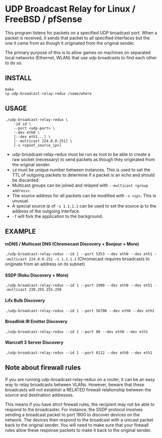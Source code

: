 UDP Broadcast Relay for Linux / FreeBSD / pfSense
==========================

This program listens for packets on a specified UDP broadcast port. When
a packet is received, it sends that packet to all specified interfaces
but the one it came from as though it originated from the original
sender.

The primary purpose of this is to allow games on machines on separated
local networks (Ethernet, WLAN) that use udp broadcasts to find each
other to do so.

INSTALL
-------

    make
    cp udp-broadcast-relay-redux /some/where

USAGE
-----

```
./udp-broadcast-relay-redux \
    -id id \
    --port <udp-port> \
    --dev eth0 \
    [--dev eth1...] \
    [--multicast 224.0.0.251] \
    [-s <spoof_source_ip>]
```

- udp-broadcast-relay-redux must be run as root to be able to create a raw
  socket (necessary) to send packets as though they originated from the
  original sender.
- `id` must be unique number between instances. This is used to set the TTL of
  outgoing packets to determine if a packet is an echo and should be discarded.
- Multicast groups can be joined and relayed with
  `--multicast <group address>`.
- The source address for all packets can be modified with `-s <ip>`. This
  is unusual.
- A special source ip of `-s 1.1.1.1` can be used to set the source ip
  to the address of the outgoing interface.
- `-f` will fork the application to the background.

EXAMPLE
-------

#### mDNS / Multicast DNS (Chromecast Discovery + Bonjour + More)
`./udp-broadcast-relay-redux --id 1 --port 5353 --dev eth0 --dev eth1 --multicast 224.0.0.251 -s 1.1.1.1`
(Chromecast requires broadcasts to originate from an address on its subnet)

#### SSDP (Roku Discovery + More)
`./udp-broadcast-relay-redux --id 1 --port 1900 --dev eth0 --dev eth1 --multicast 239.255.255.250`

#### Lifx Bulb Discovery
`./udp-broadcast-relay-redux --id 1 --port 56700 --dev eth0 --dev eth1`

#### Broadlink IR Emitter Discovery
`./udp-broadcast-relay-redux --id 1 --port 80 --dev eth0 --dev eth1`

#### Warcraft 3 Server Discovery
`./udp-broadcast-relay-redux --id 1 --port 6112 --dev eth0 --dev eth1`

Note about firewall rules
---

If you are running udp-broadcast-relay-redux on a router, it can be an easy
way to relay broadcasts between VLANs. However, beware that these broadcasts
will not establish a RELATED firewall relationship between the source and
destination addresses.

This means if you have strict firewall rules, the recipient may not be able
to respond to the broadcaster. For instance, the SSDP protocol involves
sending a broadcast packet to port 1900 to discover devices on the network.
The devices then respond to the broadcast with a unicast packet back to the
original sender. You will need to make sure that your firewall rules allow
these response packets to make it back to the original sender.
